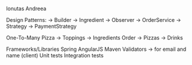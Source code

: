 Ionutas Andreea


Design Patterns:
	-> Builder -> Ingredient
	-> Observer -> OrderService
	-> Strategy -> PaymentStrategy
	
One-To-Many
	Pizza -> Toppings
		  -> Ingredients
	Order -> Pizzas
		  -> Drinks
	
Frameworks/Libraries
	Spring
	AngularJS
Maven
Validators -> for email and name (client)
Unit tests
Integration tests